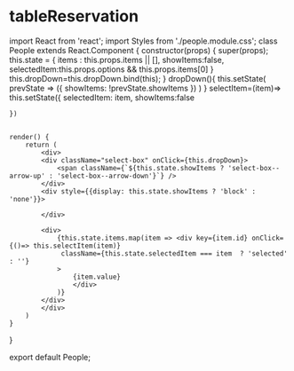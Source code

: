 # tableReservation

import React from 'react';
import Styles from './people.module.css';
class People extends React.Component {
    constructor(props) {
        super(props);
        this.state = {
            items : this.props.items || [],
            showItems:false,
            selectedItem:this.props.options && this.props.items[0]
        }
        this.dropDown=this.dropDown.bind(this);
    }
    dropDown(){
        this.setState( prevState => ({ 
            showItems: !prevState.showItems
        }) 
        )
    }
    selectItem=(item)=> this.setState({
        selectedItem: item,
        showItems:false

    })

    
    render() {
        return (
            <div>
            <div className="select-box" onClick={this.dropDown}>
                <span className={`${this.state.showItems ? 'select-box--arrow-up' : 'select-box--arrow-down'}`} />
            </div>
            <div style={{display: this.state.showItems ? 'block' : 'none'}}>

            </div>

            <div>
                {this.state.items.map(item => <div key={item.id} onClick={()=> this.selectItem(item)}
                 className={this.state.selectedItem === item  ? 'selected' : ''}
                >
                    {item.value}
                    </div>
                )}
            </div>
            </div>
        )
    }
}

export default People;
